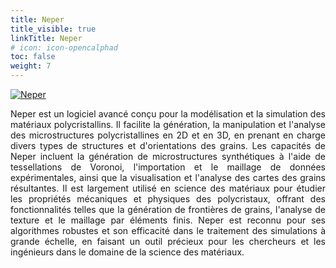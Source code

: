 ```yaml
---
title: Neper
title_visible: true
linkTitle: Neper
# icon: icon-opencalphad
toc: false
weight: 7
---
```


<div align = "justify">

<a href="https://neper.info/" target="_blank"><img alt="Neper" class="home-neper codes-pages-top-logo"></img></a>

Neper est un logiciel avancé conçu pour la modélisation et la simulation des matériaux polycristallins. Il facilite la génération, la manipulation et l'analyse des microstructures polycristallines en 2D et en 3D, en prenant en charge divers types de structures et d'orientations des grains. Les capacités de Neper incluent la génération de microstructures synthétiques à l'aide de tessellations de Voronoi, l'importation et le maillage de données expérimentales, ainsi que la visualisation et l'analyse des cartes des grains résultantes. Il est largement utilisé en science des matériaux pour étudier les propriétés mécaniques et physiques des polycristaux, offrant des fonctionnalités telles que la génération de frontières de grains, l'analyse de texture et le maillage par éléments finis. Neper est reconnu pour ses algorithmes robustes et son efficacité dans le traitement des simulations à grande échelle, en faisant un outil précieux pour les chercheurs et les ingénieurs dans le domaine de la science des matériaux.

</div>
